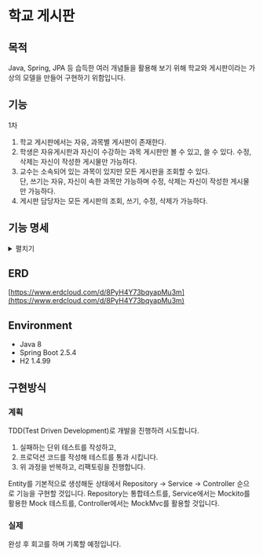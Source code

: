# 학교 게시판

## 목적
Java, Spring, JPA 등 습득한 여러 개념들을 활용해 보기 위해 학교와 게시판이라는 가상의 모델을 만들어 구현하기 위함입니다.

## 기능
1차
1. 학교 게시판에서는 자유, 과목별 게시판이 존재한다.
2. 학생은 자유게시판과 자신이 수강하는 과목 게시판만 볼 수 있고, 쓸 수 있다. 수정, 삭제는 자신이 작성한 게시물만 가능하다.
3. 교수는 소속되어 있는 과목이 있지만 모든 게시판을 조회할 수 있다.   
단, 쓰기는 자유, 자신이 속한 과목만 가능하며 수정, 삭제는 자신이 작성한 게시물만 가능하다.
4. 게시판 담당자는 모든 게시판의 조회, 쓰기, 수정, 삭제가 가능하다.

## 기능 명세
<details>
   <summary> 펼치기 </summary>

1. 유저 등록
   * 기능 : 유저를 학생, 교수 등록합니다.
   * 요청 : 이름, 주소, 전화번호, 생년월일, 타입(0(학생) or 1(교수))
   * 응답 : 학생 ID, 이름, 주소, 전화번호, 생년월일
   
2. 교수 과목 등록
   * 기능 : 교수님이 과목을 등록합니다.
   * 요청 : 과목 이름
   * 응답 : 과목 ID, 과목 이름

3. 학생 과목 신청
   * 기능 : 학생이 과목에 수강 신청 합니다.
   * 요청 : 학생 ID, 과목 ID
   * 응답 : 학생의 수강 과목 리스트

4. 게시글 작성
   * 기능 : 유저(학생, 교수)가 게시판에 글을 작성합니다.
   * 요청 : 유저 ID, 과목 ID, 제목, 내용
   * 응답 : 글 ID, 제목, 내용, 작성 일자, 수정 일자, 조회수

5. 자유 게시판 조회
   * 기능 : 유저(학생, 교수)가 자유 게시판을 조회합니다.
   * 요청 : 
   * 응답 : [ 글 ID, 제목, 작성 일자, 조회수 ] 리스트

6. 게시판 조회
   * 기능 : 유저(학생, 교수)가 과목 게시판을 조회합니다.
   * 요청 : 유저 ID, 글 ID
   * 응답 : [ 글 ID, 제목, 작성 일자, 조회수 ] 리스트

7. 본인 게시글 목록 조회
   * 기능 : 유저(학생, 교수)가 본인이 작성한 글들을 조회합니다.
   * 요청 : 유저 ID
   * 응답 : [ 글 ID, 제목, 작성 일자, 조회수 ] 리스트
   
8. 게시글 상세 조회
   * 기능 : 유저(학생, 교수)가 과목 게시글 상세를 조회합니다.
   * 요청 : 유저 ID, 글 ID
   * 응답 : 글 ID, 제목, 내용, 작성 일자, 수정 일자, 조회수

9. 게시글 수정
   * 기능 : 유저(학생, 교수)가 자신이 작성한 글을 수정합니다.
   * 요청 : 학생 ID, 글 ID ID, 제목, 내용
   * 응답 : 글 ID, 제목, 내용, 작성 일자, 수정 일자

10. 게시글 삭제
    * 기능 : 유저(학생, 교수)가 자신이 작성한 글을 삭제합니다.
    * 요청 : 학생 ID, 글 ID
    * 응답 : 없음
    
</details>

## ERD
[https://www.erdcloud.com/d/8PyH4Y73bqyapMu3m](https://www.erdcloud.com/d/8PyH4Y73bqyapMu3m)

## Environment
* Java 8
* Spring Boot 2.5.4
* H2 1.4.99

## 구현방식

### 계획
TDD(Test Driven Development)로 개발을 진행하려 시도합니다.
1. 실패하는 단위 테스트를 작성하고, 
2. 프로덕션 코드를 작성해 테스트를 통과 시킵니다.
3. 위 과정을 반복하고, 리팩토링을 진행합니다.

Entity를 기본적으로 생성해둔 상태에서 Repository -> Service -> Controller 순으로 기능을 구현할 것입니다.
Repository는 통합테스트를, Service에서는 Mockito를 활용한 Mock 테스트를, Controller에서는 MockMvc를 활용할 것입니다.

### 실제
완성 후 회고를 하며 기록할 예정입니다.